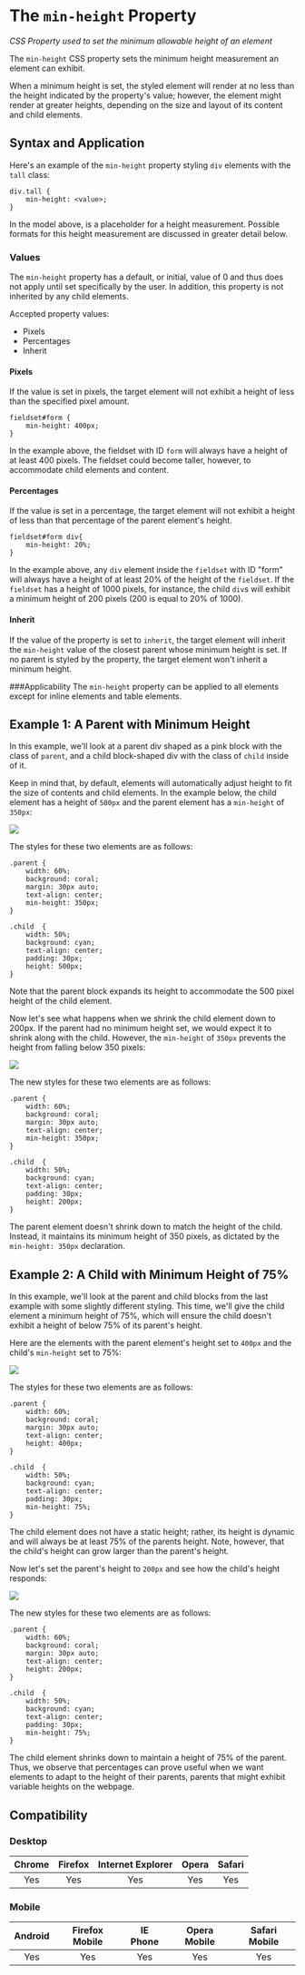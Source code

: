 # The `min-height` Property
*CSS Property used to set the minimum allowable height of an element*

The `min-height` CSS property sets the minimum height measurement an element can exhibit.

When a minimum height is set, the styled element will render at no less than the height indicated by the property's value; however, the element might render at greater heights, depending on the size and layout of its content and child elements.

## Syntax and Application

Here's an example of the `min-height` property styling `div` elements with the `tall` class:

```
div.tall {
    min-height: <value>;
}
```

In the model above, <value> is a placeholder for a height measurement. Possible formats for this height measurement are discussed in greater detail below.

### Values

The `min-height` property has a default, or initial, value of 0 and thus does not apply until set specifically by the user. In addition, this property is not inherited by any child elements.

Accepted property values:

* Pixels
* Percentages
* Inherit

#### Pixels

If the value is set in pixels, the target element will not exhibit a height of less than the specified pixel amount.

```
fieldset#form {
    min-height: 400px;
}
```

In the example above, the fieldset with ID `form` will always have a height of at least 400 pixels. The fieldset could become taller, however, to accommodate child elements and content.

#### Percentages

If the value is set in a percentage, the target element will not exhibit a height of less than that percentage of the parent element's height.

```
fieldset#form div{
    min-height: 20%;
}
```

In the example above, any `div` element inside the `fieldset` with ID "form" will always have a height of at least 20% of the height of the `fieldset`. If the `fieldset` has a height of 1000 pixels, for instance, the child `div`s will exhibit a minimum height of 200 pixels (200 is equal to 20% of 1000).

#### Inherit

If the value of the property is set to `inherit`, the target element will inherit the `min-height` value of the closest parent whose minimum height is set. If no parent is styled by the property, the target element won't inherit a minimum height.

###Applicability
The `min-height` property can be applied to all elements except for inline elements and table elements.

## Example 1: A Parent with Minimum Height

In this example, we'll look at a parent div shaped as a pink block with the class of `parent`, and a child block-shaped div with the class of `child` inside of it.

Keep in mind that, by default, elements will automatically adjust height to fit the size of contents and child elements. In the example below, the child element has a height of `500px` and the parent element has a `min-height` of `350px`:

![](./images/example_1_big.png)

The styles for these two elements are as follows:

```
.parent {
    width: 60%;
    background: coral;
    margin: 30px auto;
    text-align: center;
    min-height: 350px;
}

.child  {
    width: 50%;
    background: cyan;
    text-align: center;
    padding: 30px;
    height: 500px;
}
```


Note that the parent block expands its height to accommodate the 500 pixel height of the child element.

Now let's see what happens when we shrink the child element down to 200px. If the parent had no minimum height set, we would expect it to shrink along with the child.  However, the `min-height` of `350px` prevents the height from falling below 350 pixels:

![](./images/example_1_small.png)

The new styles for these two elements are as follows:

```
.parent {
    width: 60%;
    background: coral;
    margin: 30px auto;
    text-align: center;
    min-height: 350px;
}

.child  {
    width: 50%;
    background: cyan;
    text-align: center;
    padding: 30px;
    height: 200px;
}
```


The parent element doesn't shrink down to match the height of the child. Instead, it maintains its minimum height of 350 pixels, as dictated by the `min-height: 350px` declaration.

## Example 2: A Child with Minimum Height of 75%

In this example, we'll look at the parent and child blocks from the last example with some slightly different styling. This time, we'll give the child element a minimum height of 75%, which will ensure the child doesn't exhibit a height of below 75% of its parent's height.

Here are the elements with the parent element's height set to `400px` and the child's `min-height` set to 75%:

![](./images/example_2_big.png)

The styles for these two elements are as follows:

```
.parent {
    width: 60%;
    background: coral;
    margin: 30px auto;
    text-align: center;
    height: 400px;
}

.child  {
    width: 50%;
    background: cyan;
    text-align: center;
    padding: 30px;
    min-height: 75%;
}
```


The child element does not have a static height; rather, its height is dynamic and will always be at least 75% of the parents height. Note, however, that the child's height can grow larger than the parent's height.

Now let's set the parent's height to `200px` and see how the child's height responds:

![](./images/example_2_small.png)

The new styles for these two elements are as follows:

```
.parent {
    width: 60%;
    background: coral;
    margin: 30px auto;
    text-align: center;
    height: 200px;
}

.child  {
    width: 50%;
    background: cyan;
    text-align: center;
    padding: 30px;
    min-height: 75%;
}
```


The child element shrinks down to maintain a height of 75% of the parent. Thus, we observe that percentages can prove useful when we want elements to adapt to the height of their parents, parents that might exhibit variable heights on the webpage.

## Compatibility

### Desktop

| Chrome  | Firefox | Internet Explorer | Opera | Safari |
|:-------:|:-------:|:-----------------:|:-----:|:------:|
|   Yes  |   Yes   |       Yes         |  Yes  |  Yes   |

### Mobile

| Android  | Firefox Mobile | IE Phone | Opera Mobile | Safari Mobile |
|:--------:|:--------------:|:--------:|:------------:|:-------------:|
|    Yes   |        Yes     |   Yes    |      Yes     |      Yes      |
